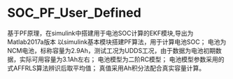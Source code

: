 # SOC_PF_User_Defined
基于PF原理，在simulink中搭建用于电池SOC计算的EKF模块,导出为Matlab2017a版本
以simulink基本模块搭建PF算法，用于计算电池SOC；
电池为NCM电池，标称容量为2.9Ah，测试工况为UDDS工况，由于数据为电池初期数据，实际可用容量为3.1Ah左右；
电池模型为二阶RC模型；
电池模型参数采用的式AFFRLS算法辨识后取平均值；
真值采用Ah积分法配合真实容量计算。
